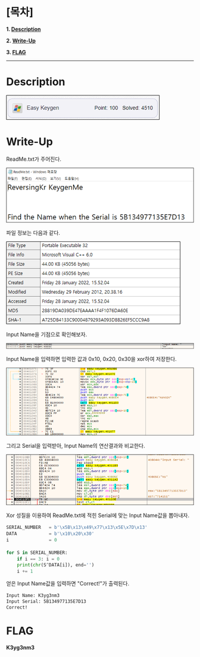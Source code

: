 # [목차]
**1. [Description](#Description)**

**2. [Write-Up](#Write-Up)**

**3. [FLAG](#FLAG)**


***


# **Description**

![](images/2022-01-28-15-51-46.png)


# **Write-Up**

ReadMe.txt가 주어진다.

![](images/2022-01-28-15-52-49.png)

파일 정보는 다음과 같다.

![](images/2022-01-28-15-55-29.png)

Input Name을 기점으로 확인해보자.

![](images/2022-01-28-16-02-21.png)

Input Name을 입력하면 입력한 값과 0x10, 0x20, 0x30을 xor하여 저장한다.

![](images/2022-01-28-16-26-04.png)

그리고 Serial을 입력받아, Input Name의 연산결과와 비교한다.

![](images/2022-01-28-16-27-53.png)

Xor 성질을 이용하여 ReadMe.txt에 적힌 Serial에 맞는 Input Name값을 뽑아내자.

```python
SERIAL_NUMBER   = b'\x5B\x13\x49\x77\x13\x5E\x7D\x13'
DATA            = b'\x10\x20\x30'
i               = 0

for S in SERIAL_NUMBER:
    if i == 3: i = 0
    print(chr(S^DATA[i]), end='')
    i += 1
```

얻은 Input Name값을 입력하면 "Correct!"가 출력된다.

```
Input Name: K3yg3nm3
Input Serial: 5B134977135E7D13
Correct!
```


# **FLAG**

**K3yg3nm3**